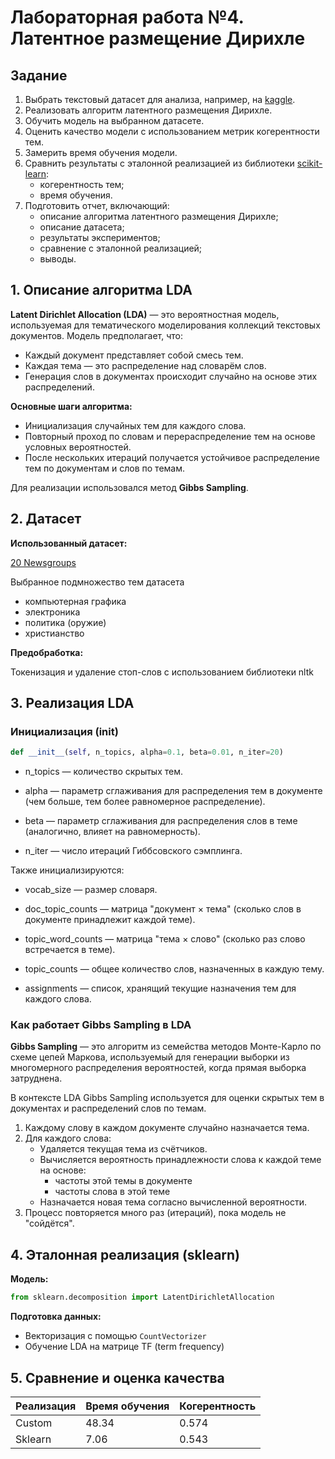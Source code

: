 # Лабораторная работа №4. Латентное размещение Дирихле

## Задание

1. Выбрать текстовый датасет для анализа, например, на [kaggle](https://www.kaggle.com/datasets).
2. Реализовать алгоритм латентного размещения Дирихле.
3. Обучить модель на выбранном датасете.
4. Оценить качество модели с использованием метрик когерентности тем.
5. Замерить время обучения модели.
6. Сравнить результаты с эталонной реализацией из библиотеки [scikit-learn](https://scikit-learn.org/stable/):
   * когерентность тем;
   * время обучения.
7. Подготовить отчет, включающий:
   * описание алгоритма латентного размещения Дирихле;
   * описание датасета;
   * результаты экспериментов;
   * сравнение с эталонной реализацией;
   * выводы.

## 1. Описание алгоритма LDA

**Latent Dirichlet Allocation (LDA)** — это вероятностная модель, используемая для тематического моделирования коллекций текстовых документов. Модель предполагает, что:

* Каждый документ представляет собой смесь тем.
* Каждая тема — это распределение над словарём слов.
* Генерация слов в документах происходит случайно на основе этих распределений.

**Основные шаги алгоритма:**

* Инициализация случайных тем для каждого слова.
* Повторный проход по словам и перераспределение тем на основе условных вероятностей.
* После нескольких итераций получается устойчивое распределение тем по документам и слов по темам.

Для реализации использовался метод **Gibbs Sampling**.

## 2. Датасет

**Использованный датасет:**

[20 Newsgroups](https://www.kaggle.com/datasets/crawford/20-newsgroups/data)

Выбранное подмножество тем датасета
- компьютерная графика
- электроника
- политика (оружие)
- христианство

**Предобработка:**

Токенизация и удаление стоп-слов с использованием библиотеки nltk

## 3. Реализация LDA

### Инициализация (__init__)

```python
def __init__(self, n_topics, alpha=0.1, beta=0.01, n_iter=20)
```
- n_topics — количество скрытых тем.

- alpha — параметр сглаживания для распределения тем в документе (чем больше, тем более равномерное распределение).

- beta — параметр сглаживания для распределения слов в теме (аналогично, влияет на равномерность).

- n_iter — число итераций Гиббсовского сэмплинга.

Также инициализируются:

- vocab_size — размер словаря.

- doc_topic_counts — матрица "документ × тема" (сколько слов в документе принадлежит каждой теме).

- topic_word_counts — матрица "тема × слово" (сколько раз слово встречается в теме).

- topic_counts — общее количество слов, назначенных в каждую тему.

- assignments — список, хранящий текущие назначения тем для каждого слова.



### Как работает Gibbs Sampling в LDA

**Gibbs Sampling** — это алгоритм из семейства методов Монте-Карло по схеме цепей Маркова, используемый для генерации выборки из многомерного распределения вероятностей, когда прямая выборка затруднена.

В контексте LDA Gibbs Sampling используется для оценки скрытых тем в документах и распределений слов по темам.

1. Каждому слову в каждом документе случайно назначается тема.
2. Для каждого слова:
   * Удаляется текущая тема из счётчиков.
   * Вычисляется вероятность принадлежности слова к каждой теме на основе:
     * частоты этой темы в документе
     * частоты слова в этой теме 
   * Назначается новая тема согласно вычисленной вероятности.
3. Процесс повторяется много раз (итераций), пока модель не "сойдётся".

## 4. Эталонная реализация (sklearn)

**Модель:**

```python
from sklearn.decomposition import LatentDirichletAllocation
```

**Подготовка данных:**

* Векторизация с помощью `CountVectorizer`
* Обучение LDA на матрице TF (term frequency)

## 5. Сравнение и оценка качества

| Реализация | Время обучения | Когерентность |
|------------|----------------|---------------|
| Custom     | 48.34          | 0.574         |
| Sklearn    | 7.06           | 0.543         |

